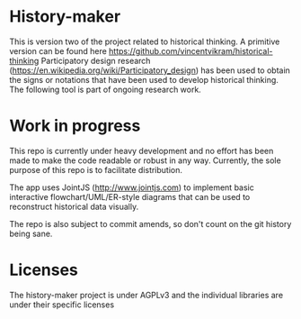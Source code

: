 # History-maker
This is version two of the project related to historical thinking.
A primitive version can be found here
https://github.com/vincentvikram/historical-thinking
Participatory design research
(https://en.wikipedia.org/wiki/Participatory_design) has been used
to obtain the signs or notations that have been used to
develop historical thinking. The following tool is part of ongoing
research work.

# Work in progress
This repo is currently under heavy development and no effort has been made to
make the code readable or robust in any way. Currently, the sole purpose of
this repo is to facilitate distribution.

The app uses JointJS (http://www.jointjs.com) to implement basic interactive
flowchart/UML/ER-style diagrams that can be used to reconstruct historical data
visually.

The repo is also subject to commit amends, so don't count on the git history
being sane.

# Licenses
The history-maker project is under AGPLv3 and the individual libraries are under their specific licenses
